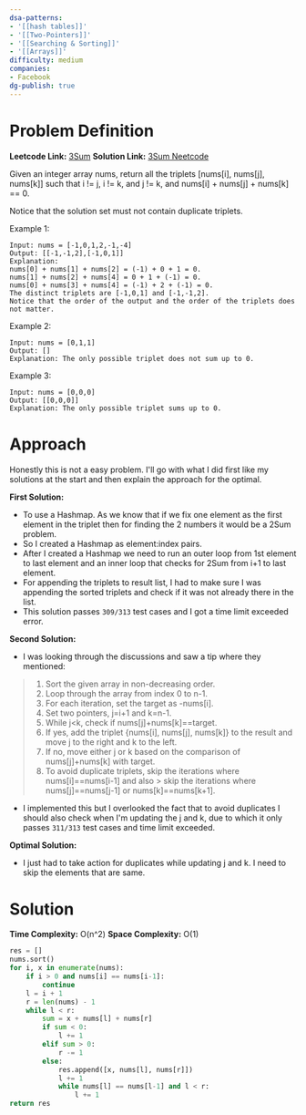 ```yaml
---
dsa-patterns: 
- '[[hash tables]]'
- '[[Two-Pointers]]'
- '[[Searching & Sorting]]'
- '[[Arrays]]'
difficulty: medium
companies: 
- Facebook
dg-publish: true
---
```

# Problem Definition

**Leetcode Link:** [3Sum](https://leetcode.com/problems/3sum/submissions/1366345932/)
**Solution Link:** [3Sum Neetcode](https://www.youtube.com/watch?v=jzZsG8n2R9A)

Given an integer array nums, return all the triplets [nums[i], nums[j], nums[k]] such that i != j, i != k, and j != k, and nums[i] + nums[j] + nums[k] == 0.

Notice that the solution set must not contain duplicate triplets.

Example 1:
```
Input: nums = [-1,0,1,2,-1,-4]
Output: [[-1,-1,2],[-1,0,1]]
Explanation: 
nums[0] + nums[1] + nums[2] = (-1) + 0 + 1 = 0.
nums[1] + nums[2] + nums[4] = 0 + 1 + (-1) = 0.
nums[0] + nums[3] + nums[4] = (-1) + 2 + (-1) = 0.
The distinct triplets are [-1,0,1] and [-1,-1,2].
Notice that the order of the output and the order of the triplets does not matter.
```

Example 2:
```
Input: nums = [0,1,1]
Output: []
Explanation: The only possible triplet does not sum up to 0.
```

Example 3:
```
Input: nums = [0,0,0]
Output: [[0,0,0]]
Explanation: The only possible triplet sums up to 0.
```

# Approach

Honestly this is not a easy problem. I'll go with what I did first like my solutions at the start and then explain the approach for the optimal.

**First Solution:**
- To use a Hashmap. As we know that if we fix one element as the first element in the triplet then for finding the 2 numbers it would be a 2Sum problem.
- So I created a Hashmap as element:index pairs.
- After I created a Hashmap we need to run an outer loop from 1st element to last element and an inner loop that checks for 2Sum from i+1 to last element.
- For appending the triplets to result list, I had to make sure I was appending the sorted triplets and check if it was not already there in the list.
- This solution passes `309/313` test cases and I got a time limit exceeded error.

**Second Solution:**
- I was looking through the discussions and saw a tip where they mentioned:
> 1. Sort the given array in non-decreasing order.
> 2. Loop through the array from index 0 to n-1.
> 3. For each iteration, set the target as -nums[i].
> 4. Set two pointers, j=i+1 and k=n-1.
> 5. While j<k, check if nums[j]+nums[k]==target.
> 6. If yes, add the triplet {nums[i], nums[j], nums[k]} to the result and move j to the right and k to the left.
> 7. If no, move either j or k based on the comparison of nums[j]+nums[k] with target.
> 8. To avoid duplicate triplets, skip the iterations where nums[i]==nums[i-1] and also > skip the iterations where nums[j]==nums[j-1] or nums[k]==nums[k+1].

- I implemented this but I overlooked the fact that to avoid duplicates I should also check when I'm updating the j and k, due to which it only passes `311/313` test cases and time limit exceeded.

**Optimal Solution:**
- I just had to take action for duplicates while updating j and k. I need to skip the elements that are same. 

# Solution

**Time Complexity:** O(n^2)
**Space Complexity:** O(1)

```python
res = []
nums.sort()
for i, x in enumerate(nums):
    if i > 0 and nums[i] == nums[i-1]:
        continue
    l = i + 1
    r = len(nums) - 1
    while l < r:
        sum = x + nums[l] + nums[r]
        if sum < 0:
            l += 1
        elif sum > 0:
            r -= 1
        else:
            res.append([x, nums[l], nums[r]])
            l += 1
            while nums[l] == nums[l-1] and l < r:
                l += 1
return res
```